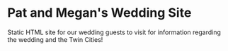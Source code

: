 # Pat and Megan's Wedding Site

Static HTML site for our wedding guests to visit for information regarding the wedding and the Twin Cities!